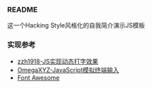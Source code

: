 ### README 

这一个Hacking Style风格化的自我简介演示JS模板

### 实现参考

* [zzh1918-JS实现动态打字效果](https://blog.csdn.net/qq_37860930/article/details/80859473)
* [OmegaXYZ-JavaScript模拟终端输入](https://www.omegaxyz.com/2018/07/01/javascript-terminal/)
* [Font Awesome](https://www.thinkcmf.com/font/search/index.html)